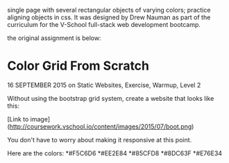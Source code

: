 single page with several rectangular objects of varying colors; practice aligning objects in css.
It was designed by Drew Nauman as part of the curriculum for the V-School full-stack web development bootcamp.


the original assignment is below:

# Color Grid From Scratch
16 SEPTEMBER 2015 on Static Websites, Exercise, Warmup, Level 2

Without using the bootstrap grid system, create a website that looks like this:

[Link to image] (http://coursework.vschool.io/content/images/2015/07/boot.png)

You don't have to worry about making it responsive at this point.

Here are the colors:
*#F5C6D6
*#EE2E84
*#85CFD8
*#8DC63F
*#E76E34
